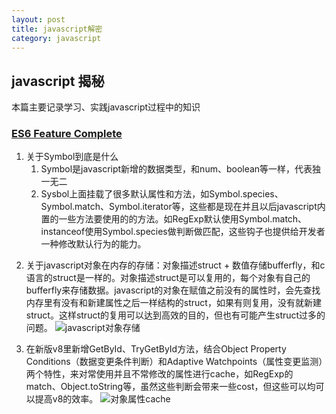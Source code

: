 ```yaml
---
layout: post
title: javascript解密
category: javascript
---
```


## javascript 揭秘
本篇主要记录学习、实践javascript过程中的知识

### [ES6 Feature Complete](https://zhuanlan.zhihu.com/p/21543787)
1. 关于Symbol到底是什么
	1. Symbol是javascript新增的数据类型，和num、boolean等一样，代表独一无二
	2. Sysbol上面挂载了很多默认属性和方法，如Symbol.species、Symbol.match、Symbol.iterator等，这些都是现在并且以后javascript内置的一些方法要使用的的方法。如RegExp默认使用Symbol.match、instanceof使用Symbol.species做判断做匹配，这些钩子也提供给开发者一种修改默认行为的能力。

<!-- more -->
2. 关于javascript对象在内存的存储：对象描述struct + 数值存储bufferfly，和c语言的struct是一样的。对象描述struct是可以复用的，每个对象有自己的bufferfly来存储数据。javascript的对象在赋值之前没有的属性时，会先查找内存里有没有和新建属性之后一样结构的struct，如果有则复用，没有就新建struct。这样struct的复用可以达到高效的目的，但也有可能产生struct过多的问题。
![javascript对象存储](https://webkit.org/wp-content/uploads/Figure-3.png)

3. 在新版v8里新增GetById、TryGetById方法，结合Object Property Conditions（数据变更条件判断）和Adaptive Watchpoints（属性变更监测）两个特性，来对常使用并且不常修改的属性进行cache，如RegExp的match、Object.toString等，虽然这些判断会带来一些cost，但这些可以均可以提高v8的效率。
![对象属性cache](https://webkit.org/wp-content/uploads/Figure-7-2.png)

